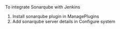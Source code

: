 To integrate Sonarqube with Jenkins 
1. Install sonarqube plugin in ManagePlugins
2. Add sonarqube server details in Configure system
 